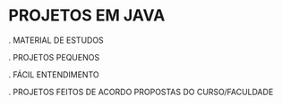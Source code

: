 # PROJETOS EM JAVA

 . MATERIAL DE ESTUDOS

 . PROJETOS PEQUENOS
 
 . FÁCIL ENTENDIMENTO

 . PROJETOS FEITOS DE ACORDO PROPOSTAS DO CURSO/FACULDADE
 
